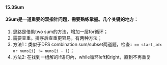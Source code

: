 #### 15.3Sum 

#### 3Sum是一道重要的双指针问题，需要熟练掌握。几个关键的地方：
1. 思路是借助two sum的方法，增加一层for循环；
2. 需要查重。排序后查重更容易，有两种方法；
3. 方法1：类似于DFS combination sum/subset两道题，检查`i == start_idx or nums[i] != nums[i - 1]`；
4. 方法2: 在找到一组解的if语句內，while循环left和right，直到不再重复

